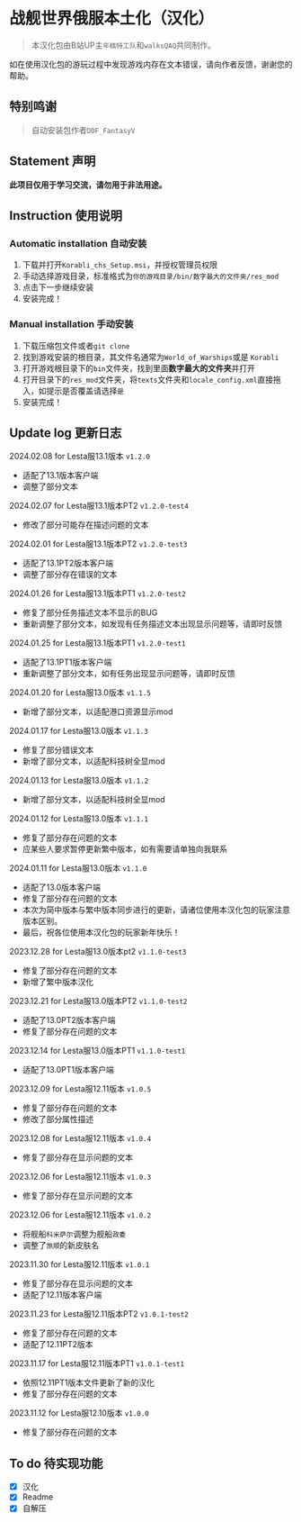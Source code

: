 # 战舰世界俄服本土化（汉化）
>本汉化包由B站UP主`年糕特工队`和`walksQAQ`共同制作。

如在使用汉化包的游玩过程中发现游戏内存在文本错误，请向作者反馈，谢谢您的帮助。

## 特别鸣谢
>自动安装包作者`DDF_FantasyV`

## Statement 声明
**此项目仅用于学习交流，请勿用于非法用途。**

## Instruction 使用说明
### Automatic installation 自动安装
1. 下载并打开`Korabli_chs_Setup.msi`，并授权管理员权限
2. 手动选择游戏目录，标准格式为`你的游戏目录/bin/数字最大的文件夹/res_mod`
3. 点击下一步继续安装
4. 安装完成！
### Manual installation 手动安装
1. 下载压缩包文件或者`git clone`
2. 找到游戏安装的根目录，其文件名通常为`World_of_Warships`或是 `Korabli`
3. 打开游戏根目录下的`bin`文件夹，找到里面**数字最大的文件夹**并打开
4. 打开目录下的`res_mod`文件夹，将`texts`文件夹和`locale_config.xml`直接拖入，如提示是否覆盖请选择`是`
5. 安装完成！

## Update log 更新日志
2024.02.08 for Lesta服13.1版本 `v1.2.0`
* 适配了13.1版本客户端
* 调整了部分文本

2024.02.07 for Lesta服13.1版本PT2 `v1.2.0-test4`
* 修改了部分可能存在描述问题的文本

2024.02.01 for Lesta服13.1版本PT2 `v1.2.0-test3`
* 适配了13.1PT2版本客户端
* 调整了部分存在错误的文本

2024.01.26 for Lesta服13.1版本PT1 `v1.2.0-test2`
* 修复了部分任务描述文本不显示的BUG
* 重新调整了部分文本，如发现有任务描述文本出现显示问题等，请即时反馈

2024.01.25 for Lesta服13.1版本PT1 `v1.2.0-test1`
* 适配了13.1PT1版本客户端
* 重新调整了部分文本，如有任务出现显示问题等，请即时反馈

2024.01.20 for Lesta服13.0版本 `v1.1.5`
* 新增了部分文本，以适配港口资源显示mod

2024.01.17 for Lesta服13.0版本 `v1.1.3`
* 修复了部分错误文本
* 新增了部分文本，以适配科技树全显mod

2024.01.13 for Lesta服13.0版本 `v1.1.2`
* 新增了部分文本，以适配科技树全显mod

2024.01.12 for Lesta服13.0版本 `v1.1.1`
* 修复了部分存在问题的文本
* 应某些人要求暂停更新繁中版本，如有需要请单独向我联系

2024.01.11 for Lesta服13.0版本 `v1.1.0`
* 适配了13.0版本客户端
* 修复了部分存在问题的文本
* 本次为简中版本与繁中版本同步进行的更新，请诸位使用本汉化包的玩家注意版本区别。
* 最后，祝各位使用本汉化包的玩家新年快乐！

2023.12.28 for Lesta服13.0版本pt2 `v1.1.0-test3`
* 修复了部分存在问题的文本
* 新增了繁中版本汉化

2023.12.21 for Lesta服13.0版本PT2 `v1.1.0-test2`
* 适配了13.0PT2版本客户端
* 修复了部分存在问题的文本

2023.12.14 for Lesta服13.0版本PT1 `v1.1.0-test1`
* 适配了13.0PT1版本客户端

2023.12.09 for Lesta服12.11版本 `v1.0.5`
* 修复了部分存在问题的文本
* 修改了部分属性描述

2023.12.08 for Lesta服12.11版本 `v1.0.4`
* 修复了部分存在显示问题的文本

2023.12.06 for Lesta服12.11版本 `v1.0.3`
* 修复了部分存在显示问题的文本

2023.12.06 for Lesta服12.11版本 `v1.0.2`
* 将舰船`科米萨尔`调整为舰船`政委`
* 调整了`旅顺`的新皮肤名

2023.11.30 for Lesta服12.11版本 `v1.0.1`
* 修复了部分存在显示问题的文本
* 适配了12.11版本客户端

2023.11.23 for Lesta服12.11版本PT2 `v1.0.1-test2`
* 修复了部分存在问题的文本
* 适配了12.11PT2版本

2023.11.17 for Lesta服12.11版本PT1 `v1.0.1-test1`
* 依照12.11PT1版本文件更新了新的汉化
* 修复了部分存在问题的文本

2023.11.12 for Lesta服12.10版本 `v1.0.0`
* 修复了部分存在问题的文本

## To do 待实现功能
- [x] 汉化
- [x] Readme
- [x] 自解压
